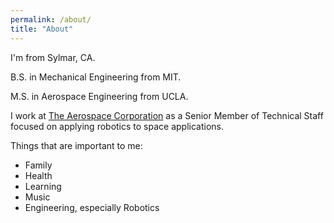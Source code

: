```yaml
---
permalink: /about/
title: "About"
---
```


I'm from Sylmar, CA.

B.S. in Mechanical Engineering from MIT.

M.S. in Aerospace Engineering from UCLA.

I work at [The Aerospace Corporation](https://aerospace.org/) as a Senior Member of Technical Staff focused on applying robotics to space applications.

Things that are important to me:
- Family
- Health
- Learning
- Music
- Engineering, especially Robotics